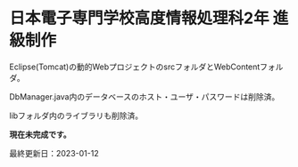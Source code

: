 # 日本電子専門学校高度情報処理科2年 進級制作

Eclipse(Tomcat)の動的WebプロジェクトのsrcフォルダとWebContentフォルダ。

DbManager.java内のデータベースのホスト・ユーザ・パスワードは削除済。

libフォルダ内のライブラリも削除済。

**現在未完成です。**

最終更新日：2023-01-12

